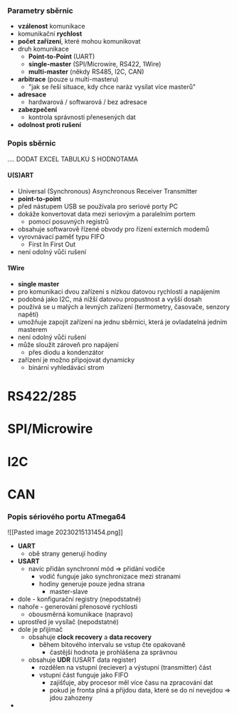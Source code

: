 ###  Parametry sběrnic

- **vzálenost** komunikace
- komunikační **rychlost**
- **počet zařízení**, které mohou komunikovat
- druh komunikace
	- **Point-to-Point** (UART)
	- **single-master** (SPI/Microwire, RS422, 1Wire)
	- **multi-master** (někdy RS485, I2C, CAN)
- **arbitrace** (pouze u multi-masteru)
	- "jak se řeší situace, kdy chce naráz vysílat více masterů"
- **adresace**
	- hardwarová / softwarová / bez adresace
- **zabezpečení**
	- kontrola správnosti přenesených dat
- **odolnost proti rušení**

### Popis sběrnic

.... DODAT EXCEL TABULKU S HODNOTAMA

#### U(S)ART

- Universal (Synchronous) Asynchronous Receiver Transmitter
- **point-to-point**
- před nástupem USB se používala pro seriové porty PC
- dokáže konvertovat data mezi seriovým a paralelním portem
	- pomocí posuvných registrů
- obsahuje softwarově řízené obvody pro řízení externích modemů
- vyrovnávací paměť typu FIFO
	- First In First Out
- není odolný vůči rušení

#### 1Wire

- **single master**
- pro komunikaci dvou zařízení s nízkou datovou rychlostí a napájením
- podobná jako I2C, má nižší datovou propustnost a vyšší dosah
- používá se u malých a levných zařízení (termometry, časovače, senzory napětí)
- umožňuje zapojit zařízení na jednu sběrnici, která je ovladatelná jedním masterem
- není odolný vůči rušení
- může sloužit zároveň pro napájení
	- přes diodu a kondenzátor
- zařízení je možno připojovat dynamicky
	- binární vyhledávácí strom

# RS422/285
# SPI/Microwire
# I2C
# CAN
### Popis sériového portu ATmega64

![[Pasted image 20230215131454.png]]

- **UART** 
	- obě strany generují hodiny
- **USART**
	- navíc přidán synchronní mód => přidání vodiče
		- vodič funguje jako synchronizace mezi stranami
		- hodiny generuje pouze jedna strana
			- master-slave
- dole - konfigurační registry (nepodstatné)
- nahoře - generování přenosové rychlosti
	- obousměrná komunikace (napravo)
- uprostřed je vysílač (nepodstatné)
- dole je přijímač
	- obsahuje **clock recovery** a **data recovery**
		- během bitového intervalu se vstup čte opakovaně
			- častější hodnota je prohlášena za správnou
	- obsahuje **UDR** (USART data register)
		- rozdělen na vstupní (reciever) a výstupní (transmitter) část
		- vstupní část funguje jako FIFO 
			- zajišťuje, aby procesor měl více času na zpracování dat
			- pokud je fronta plná a přijdou data, které se do ní nevejdou => jdou zahozeny
- 